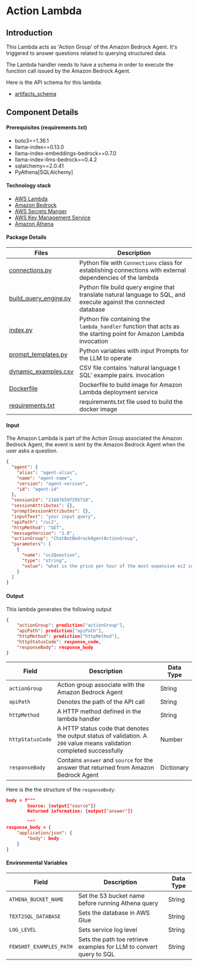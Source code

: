 # Action Lambda

## Introduction

This Lambda acts as 'Action Group' of the Amazon Bedrock Agent.
It's triggered to answer questions related to querying structured data.

The Lambda handler needs to have a schema in order to execute the function call issued by the Amazon Bedrock Agent.

Here is the API schema for this lambda:

- [artifacts_schema](../../../assets/agent_api_schema/artifacts_schema.json)

## Component Details

#### Prerequisites (requirements.txt)

- boto3==1.36.1
- llama-index==0.13.0
- llama-index-embeddings-bedrock==0.7.0
- llama-index-llms-bedrock==0.4.2
- sqlalchemy==2.0.41
- PyAthena[SQLAlchemy]

#### Technology stack

- [AWS Lambda](https://aws.amazon.com/lambda/)
- [Amazon Bedrock](https://aws.amazon.com/bedrock/)
- [AWS Secrets Manger](https://aws.amazon.com/secrets-manager/)
- [AWS Key Management Service](https://aws.amazon.com/kms/)
- [Amazon Athena](https://aws.amazon.com/athena/)

#### Package Details

| Files                                          | Description                                                                                                       |
| ---------------------------------------------- | ----------------------------------------------------------------------------------------------------------------- |
| [connections.py](connections.py)               | Python file with `Connections` class for establishing connections with external dependencies of the lambda        |
| [build_query_engine.py](build_query_engine.py) | Python file build query engine that translate natural language to SQL, and execute against the connected database |
| [index.py](index.py)                           | Python file containing the `lambda_handler` function that acts as the starting point for Amazon Lambda invocation |
| [prompt_templates.py](prompt_templates.py)     | Python variables with input Prompts for the LLM to operate                                                        |
| [dynamic_examples.csv](dynamic_examples.csv)   | CSV file contains 'natural language t SQL' example pairs. invocation                                              |
| [Dockerfile](Dockerfile)                       | Dockerfile to build image for Amazon Lambda deployment service                                                    |
| [requirements.txt](requirements.txt)           | requirements.txt file used to build the docker image                                                              |

#### Input

The Amazon Lambda is part of the Action Group associated the Amazon Bedrock Agent, the event is sent by the Amazon Bedrock Agent when the user asks a question.

```json
{
  "agent": {
    "alias": "agent-alias",
    "name": "agent-name",
    "version": "agent-version",
    "id": "agent-id"
  },
  "sessionId": "216876597295710",
  "sessionAttributes": {},
  "promptSessionAttributes": {},
  "inputText": "your input query",
  "apiPath": "/uc2",
  "httpMethod": "GET",
  "messageVersion": "1.0",
  "actionGroup": "ChatBotBedrockAgentActionGroup",
  "parameters": [
    {
      "name": "uc2Question",
      "type": "string",
      "value": "what is the price per hour of the most expensive ec2 instance? (from your input query)"
    }
  ]
}
```

#### Output

This lambda generates the following output

```json
{
    "actionGroup": prediction["actionGroup"],
    "apiPath": prediction["apiPath"],
    "httpMethod": prediction["httpMethod"],
    "httpStatusCode": response_code,
    "responseBody": response_body
}
```

| Field            | Description                                                                                                            | Data Type  |
| ---------------- | ---------------------------------------------------------------------------------------------------------------------- | ---------- |
| `actionGroup`    | Action group associate with the Amazon Bedrock Agent                                                                   | String     |
| `apiPath`        | Denotes the path of the API call                                                                                       | String     |
| `httpMethod`     | A HTTP method defined in the lambda handler                                                                            | String     |
| `httpStatusCode` | A HTTP status code that denotes the output status of validation. A `200` value means validation completed successfully | Number     |
| `responseBody`   | Contains `answer` and `source` for the answer that returned from Amazon Bedrock Agent                                  | Dictionary |

Here is the the structure of the `responseBody`:

```json
body = f"""
        Source: {output["source"]}
        Returned information: {output["answer"]}

        """
response_body = {
    "application/json": {
        "body": body
    }
}
```

#### Environmental Variables

| Field                   | Description                                                         | Data Type |
| ----------------------- | ------------------------------------------------------------------- | --------- |
| `ATHENA_BUCKET_NAME`    | Set the S3 bucket name before running Athena query                  | String    |
| `TEXT2SQL_DATABASE`     | Sets the database in AWS Glue                                       | String    |
| `LOG_LEVEL`             | Sets service log level                                              | String    |
| `FEWSHOT_EXAMPLES_PATH` | Sets the path toe retrieve examples for LLM to convert query to SQL | String    |

